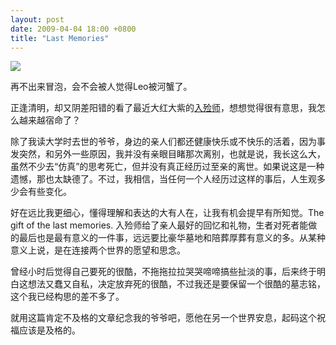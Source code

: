 ```yaml
---
layout: post
date: 2009-04-04 18:00 +0800
title: "Last Memories"
---
```

![](http://i13.photobucket.com/albums/a274/leoshcn/12711718_d9f56a89c6.jpg)

再不出来冒泡，会不会被人觉得Leo被河蟹了。

正逢清明，却又阴差阳错的看了最近大红大紫的[入殓师](http://movie.douban.com/subject/2149806/)，想想觉得很有意思，我怎么越来越宿命了？

除了我读大学时去世的爷爷，身边的亲人们都还健康快乐或不快乐的活着，因为事发突然，和另外一些原因，我并没有亲眼目睹那次离别，也就是说，我长这么大，虽然不少去“仿真”的思考死亡，但并没有真正经历过至亲的离世。如果说这是一种遗憾，那也太缺德了。不过，我相信，当任何一个人经历过这样的事后，人生观多少会有些变化。

好在远比我更细心，懂得理解和表达的大有人在，让我有机会提早有所知觉。The gift of the last memories. 入殓师给了亲人最好的回忆和礼物，生者对死者能做的最后也是最有意义的一件事，远远要比豪华墓地和陪葬厚葬有意义的多。从某种意义上说，是在连接两个世界的愿望和思念。

曾经小时后觉得自己要死的很酷，不拖拖拉拉哭哭啼啼搞些扯淡的事，后来终于明白这想法又蠢又自私，决定放弃死的很酷，不过我还是要保留一个很酷的墓志铭，这个我已经构思的差不多了。

就用这篇肯定不及格的文章纪念我的爷爷吧，愿他在另一个世界安息，起码这个祝福应该是及格的。
